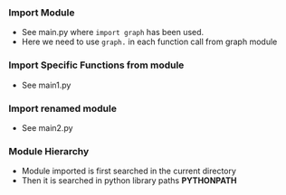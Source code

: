 ### Import Module

- See main.py where `import graph` has been used.
- Here we need to use `graph.` in each function call from graph module
 
### Import Specific Functions from module

- See main1.py 

### Import renamed module

- See main2.py

### Module Hierarchy

- Module imported is first searched in the current directory
- Then it is searched in python library paths **PYTHONPATH**

 
